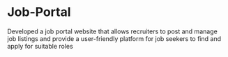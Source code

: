 # Job-Portal
Developed a job portal website that allows recruiters to post and manage job listings and provide a user-friendly platform for job seekers to find and apply for suitable roles
